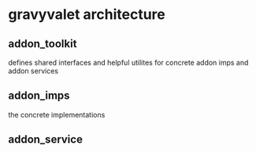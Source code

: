 # gravyvalet architecture

## addon_toolkit
defines shared interfaces and helpful utilites for concrete addon imps and addon services

## addon_imps
the concrete implementations

## addon_service



